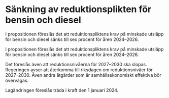 # Sänkning av reduktionsplikten för bensin och diesel

I propositionen föreslås det att reduktionspliktens krav på minskade
utsläpp för bensin och diesel sänks till sex procent för åren 2024–2026.

I propositionen föreslås det att reduktionspliktens krav på minskade
utsläpp för bensin och diesel sänks till sex procent för åren 2024–2026.

Det föreslås även att reduktionsnivåerna för 2027–2030 ska slopas.
Regeringen avser att återkomma till riksdagen om reduktionsnivåer för
2027–2030. Även andra åtgärder som är samhällsekonomiskt effektiva bör
övervägas.

Lagändringen föreslås träda i kraft den 1 januari 2024.
